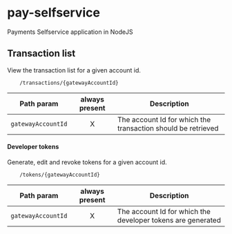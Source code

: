 # pay-selfservice
Payments Selfservice application in NodeJS

## Transaction list

View the transaction list for a given account id.

```
    /transactions/{gatewayAccountId}
```

| Path param               | always present | Description                               |
| ------------------------ |:--------:| -----------------------------------------       |
| `gatewayAccountId`       | X | The account Id for which the transaction should be retrieved  |


#### Developer tokens

Generate, edit and revoke tokens for a given account id.

```
    /tokens/{gatewayAccountId}
```

| Path param               | always present | Description                               |
| ------------------------ |:--------:| -----------------------------------------       |
| `gatewayAccountId`       | X | The account Id for which the developer tokens are generated  |
